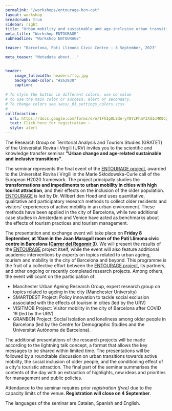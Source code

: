 ```yaml
---
permalink: "/workshops/entourage-bcn-cat"
layout: workshop
breadcrumb: true
sidebar: right
title: "Urban mobility and sustainable and age-inclusive urban transitions"
meta_title: "Workshop ENTOURAGE"
subheadline: "Workshop ENTOURAGE"

teaser: "Barcelona, Pati Llimona Civic Centre — 8 September, 2023" 

meta_teaser: "Metadata about..."


header:
    image_fullwidth: headers/ftg.jpg
    background-color: "#262930"
    caption: 
    
# To style the button in different colors, use no value
# to use the main color or success, alert or secondary.
# To change colors see sass/_01_settings_colors.scss
#
callforaction:
  url: https://docs.google.com/forms/d/e/1FAIpQLSde-yY8YzPhmYIXd1uMK0Cg6nJDCp5l0dmeJRT68UBqX10sSQ/viewform
  text: Click here for registration ›
  style: alert
---
```


The Research Group on Territorial Analysis and Tourism Studies (GRATET) of the Universitat Rovira i Virgili (URV) invites you to the scientific and knowledge transfer seminar **"Urban change and age-related sustainable and inclusive transitions"**.

The seminar represents the final event of the [ENTOURAGE project](https://agefriendlycycling.city/projectes-de-recerca/), awarded to the Universitat Rovira i Virgili in the Marie Skłodowska-Curie call of the European H2020 framework. The project principally studies the **transformations and impediments to urban mobility in cities with high tourist attraction**, and their effects on the inclusion of the older population. [ENTOURAGE](https://agefriendlycycling.city/projectes-de-recerca/) is led by Dr. Wilbert den Hoed and uses quantitative, qualitative and participatory research methods to collect older residents and visitors’ experiences of active mobility in an urban environment. These methods have been applied in the city of Barcelona, while two additional case studies in Amsterdam and Venice have acted as benchmarks about the effects of tourism practices and tourism management.

The presentation and exchange event will take place on **Friday 8 September, at 10am in the Joan Maragall room of the Pati Llimona civic centre in Barcelona ([Carrer del Regomir 3](https://goo.gl/maps/iWdGXJsSGe7BQeg49))**. We will present the results of the [ENTOURAGE](https://agefriendlycycling.city/projectes-de-recerca/) project itself, while the event will also feature additional academic interventions by experts on topics related to urban ageing, tourism and mobility in the city of Barcelona and beyond. This programme is the fruit of a collective effort between the [ENTOURAGE project](https://agefriendlycycling.city/projectes-de-recerca/), its partners, and other ongoing or recently completed research projects. Among others, the event will count on the participation of:

- Manchester Urban Ageing Research Group, expert research group on topics related to ageing in the city (Manchester University)
- SMARTDEST Project: Policy innovation to tackle social exclusion associated with the effects of tourism in cities (led by the URV)
- VISITMOB Project: Visitor mobility in the city of Barcelona after COVID 19 (led by the URV)
- GRANBCN Project: Social isolation and loneliness among older people in Barcelona (led by the Centre for Demographic Studies and the Universitat Autònoma de Barcelona).

The additional presentations of the research projects will be made according to the lightning talk concept, a format that allows the key messages to be shared within limited time. The presentations will be followed by a roundtable discussion on urban transitions towards active mobility, the social inclusion of older people, and the conditioning effect of a city's touristic attraction. The final part of the seminar summarises the contents of the day with an extraction of highlights, new ideas and priorities for management and public policies.

Attendance to the seminar requires prior *registration (free)* due to the capacity limits of the venue. **Registration will close on 4 September**.

The languages of the seminar are Catalan, Spanish and English.



